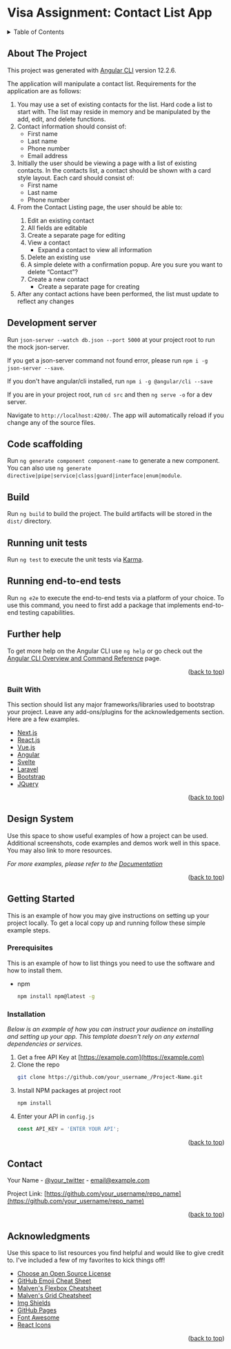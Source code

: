 # Visa Assignment: Contact List App

<div id="top"></div>

<!-- TABLE OF CONTENTS -->
<details>
  <summary>Table of Contents</summary>
  <ol>
    <li>
      <a href="#about-the-project">About The Project</a>
      <ul>
        <li><a href="#built-with">Built With</a></li>
      </ul>
      <ul>
        <li><a href="#design-system">Design System</a></li>
      </ul>
    </li>
    <li>
      <a href="#getting-started">Getting Started</a>
      <ul>
        <li><a href="#prerequisites">Prerequisites</a></li>
        <li><a href="#installation">Installation</a></li>
      </ul>
    </li>
    <li><a href="#contact">Contact</a></li>
    <li><a href="#acknowledgments">Acknowledgments</a></li>
  </ol>
</details>



<!-- ABOUT THE PROJECT -->
## About The Project
This project was generated with [Angular CLI](https://github.com/angular/angular-cli) version 12.2.6.

The application will manipulate a contact list. Requirements for the application are as follows: 
<ol>
  <li> You may use a set of existing contacts for the list. Hard code a list to start with. The list may reside in memory and be manipulated by the add, edit, and delete functions.
  </li>
  <li>
    Contact information should consist of:
    <ul>
    <li>First name</li>
    <li>Last name</li>
    <li>Phone number</li>
    <li>Email address</li>
    </ul>
  </li>
<li>
 Initially the user should be viewing a page with a list of existing contacts. In the contacts list, a contact should be shown with a card style layout. Each card should consist of:
<ul>
    <li>First name</li>
    <li>Last name</li>
    <li>Phone number</li>
    </ul>
</li>

<li>From the Contact Listing page, the user should be able to:</li>
<ol>
 <li>Edit an existing contact</li>
 <li>All fields are editable</li>
<li>Create a separate page for editing</li>
<li>View a contact
<ul>
<li>Expand a contact to view all information</li>
</ul>
</li>
<li>Delete an existing use </li>
<li>A simple delete with a confirmation popup. Are you sure you want to delete “Contact”?</li>
<li>
Create a new contact
<ul><li>Create a separate page for creating</li>
</ul></li>
</ol>
<li>After any contact actions have been performed, the list must update to reflect any changes</li>
</ol>

## Development server
Run `json-server --watch db.json --port 5000` at your project root to run the mock json-server.

If you get a json-server command not found error, please run `npm i -g json-server --save`.

If you don't have angular/cli installed, run `npm i -g @angular/cli --save`

If you are in your project root, run `cd src` and then `ng serve -o` for a dev server. 

Navigate to `http://localhost:4200/`. The app will automatically reload if you change any of the source files.

## Code scaffolding

Run `ng generate component component-name` to generate a new component. You can also use `ng generate directive|pipe|service|class|guard|interface|enum|module`.

## Build

Run `ng build` to build the project. The build artifacts will be stored in the `dist/` directory.

## Running unit tests

Run `ng test` to execute the unit tests via [Karma](https://karma-runner.github.io).

## Running end-to-end tests

Run `ng e2e` to execute the end-to-end tests via a platform of your choice. To use this command, you need to first add a package that implements end-to-end testing capabilities.

## Further help

To get more help on the Angular CLI use `ng help` or go check out the [Angular CLI Overview and Command Reference](https://angular.io/cli) page.

<p align="right">(<a href="#top">back to top</a>)</p>



### Built With

This section should list any major frameworks/libraries used to bootstrap your project. Leave any add-ons/plugins for the acknowledgements section. Here are a few examples.

* [Next.js](https://nextjs.org/)
* [React.js](https://reactjs.org/)
* [Vue.js](https://vuejs.org/)
* [Angular](https://angular.io/)
* [Svelte](https://svelte.dev/)
* [Laravel](https://laravel.com)
* [Bootstrap](https://getbootstrap.com)
* [JQuery](https://jquery.com)

<p align="right">(<a href="#top">back to top</a>)</p>


<!-- USAGE EXAMPLES -->
## Design System

Use this space to show useful examples of how a project can be used. Additional screenshots, code examples and demos work well in this space. You may also link to more resources.

_For more examples, please refer to the [Documentation](https://example.com)_

<p align="right">(<a href="#top">back to top</a>)</p>




<!-- GETTING STARTED -->
## Getting Started

This is an example of how you may give instructions on setting up your project locally.
To get a local copy up and running follow these simple example steps.

### Prerequisites

This is an example of how to list things you need to use the software and how to install them.
* npm
  ```sh
  npm install npm@latest -g
  ```

### Installation

_Below is an example of how you can instruct your audience on installing and setting up your app. This template doesn't rely on any external dependencies or services._

1. Get a free API Key at [https://example.com](https://example.com)
2. Clone the repo
   ```sh
   git clone https://github.com/your_username_/Project-Name.git
   ```
3. Install NPM packages at project root
   ```sh
   npm install
   ```
4. Enter your API in `config.js`
   ```js
   const API_KEY = 'ENTER YOUR API';
   ```

<p align="right">(<a href="#top">back to top</a>)</p>


<!-- CONTACT -->
## Contact

Your Name - [@your_twitter](https://twitter.com/your_username) - email@example.com

Project Link: [https://github.com/your_username/repo_name](https://github.com/your_username/repo_name)

<p align="right">(<a href="#top">back to top</a>)</p>



<!-- ACKNOWLEDGMENTS -->
## Acknowledgments

Use this space to list resources you find helpful and would like to give credit to. I've included a few of my favorites to kick things off!

* [Choose an Open Source License](https://choosealicense.com)
* [GitHub Emoji Cheat Sheet](https://www.webpagefx.com/tools/emoji-cheat-sheet)
* [Malven's Flexbox Cheatsheet](https://flexbox.malven.co/)
* [Malven's Grid Cheatsheet](https://grid.malven.co/)
* [Img Shields](https://shields.io)
* [GitHub Pages](https://pages.github.com)
* [Font Awesome](https://fontawesome.com)
* [React Icons](https://react-icons.github.io/react-icons/search)

<p align="right">(<a href="#top">back to top</a>)</p>


